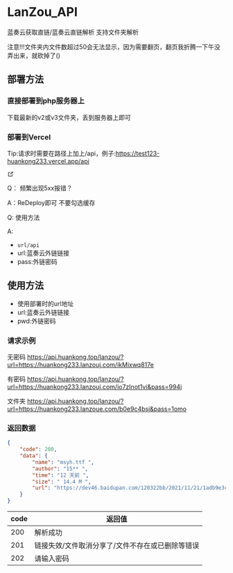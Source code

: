 # LanZou_API
蓝奏云获取直链/蓝奏云直链解析
支持文件夹解析

注意!!!文件夹内文件数超过50会无法显示，因为需要翻页，翻页我折腾一下午没弄出来，就砍掉了()

## 部署方法

### 直接部署到php服务器上
下载最新的v2或v3文件夹，丢到服务器上即可

### 部署到Vercel
Tip:请求时需要在路径上加上/api，例子:https://test123-huankong233.vercel.app/api

<a href="https://vercel.com/import/project?template=https://github.com/huankong233/lanzou_url/tree/main/Vercel_v2" target="_blank" rel="noopener noreferrer" class="link-instanted"><img src="https://vercel.com/button" alt=""><span><svg class="external-link-icon" xmlns="http://www.w3.org/2000/svg" aria-hidden="true" focusable="false" x="0px" y="0px" viewBox="0 0 100 100" width="15" height="15"><path fill="currentColor" d="M18.8,85.1h56l0,0c2.2,0,4-1.8,4-4v-32h-8v28h-48v-48h28v-8h-32l0,0c-2.2,0-4,1.8-4,4v56C14.8,83.3,16.6,85.1,18.8,85.1z"></path><polygon fill="currentColor" points="45.7,48.7 51.3,54.3 77.2,28.5 77.2,37.2 85.2,37.2 85.2,14.9 62.8,14.9 62.8,22.9 71.5,22.9"></polygon></svg></span></a>

Q： 频繁出现5xx报错？

A：ReDeploy即可 不要勾选缓存

Q: 使用方法

A: 

- `url/api`
- url:蓝奏云外链链接
- pass:外链密码

## 使用方法
- 使用部署时的url地址
- url:蓝奏云外链链接
- pwd:外链密码

### 请求示例
<p>无密码 <a href="https://api.huankong.top/lanzou/?url=https://huankong233.lanzouj.com/ikMixwq817e">https://api.huankong.top/lanzou/?url=https://huankong233.lanzouj.com/ikMixwq817e</a></p>
<p>有密码 <a href="https://api.huankong.top/lanzou/?url=https://huankong233.lanzouj.com/io7zInot1vi&pass=994i">https://api.huankong.top/lanzou/?url=https://huankong233.lanzouj.com/io7zInot1vi&pass=994i</a></p>
<p>文件夹 <a href="https://api.huankong.top/lanzou/?url=https://huankong233.lanzoue.com/b0e9c4bsj&pass=1omo">https://api.huankong.top/lanzou/?url=https://huankong233.lanzoue.com/b0e9c4bsj&pass=1omo</a></p>

### 返回数据
~~~ json
{
    "code": 200,
    "data": {
        "name": "msyh.ttf ",
        "author": "15** ",
        "time": "12 天前 ",
        "size": " 14.4 M ",
        "url": "https://dev46.baidupan.com/120322bb/2021/11/21/1adb9e3cd76cd776a428280349147aef.ttf?st=fNgkfh4hZSYhhtepVDYS6w&e=1638542112&b=CDcOfQJ7UD1WLQclACQEZg_c_c&fi=56698784&pid=165-154-75-88&up=2&mp=0"
    }
}
~~~

|code| 返回值|
| ------ | ------ |
| 200 | 解析成功 |
| 201 | 链接失效/文件取消分享了/文件不存在或已删除等错误 |
| 202 | 请输入密码 |
